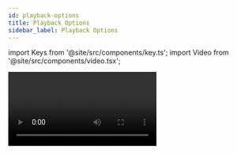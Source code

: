 ```yaml
---
id: playback-options
title: Playback Options
sidebar_label: Playback Options
---
```


import Keys from '@site/src/components/key.ts';
import Video from '@site/src/components/video.tsx';

<Video videoId="Dz_lWDHukxo" title="Playback Options" />

To set options for a cue, chase or cue list, press <Keys.HardKey>Options</Keys.HardKey> (or the <Keys.SoftKey>Options</Keys.SoftKey> softkey
on the top level menu), then press the **Select** button of the playback to be
edited. The Options window will open allowing you to set a wide range
of options for how the playback will work, including Times. (You can also set the options using the softkeys.)

You can also [set Times for the playback](cue-timing.md), using the <Keys.HardKey>Time</Keys.HardKey> button or the <Keys.SoftKey>Times</Keys.SoftKey> softkey rather than Options.

The options are split into different categories using tabs down the left hand side.
Click on the <Keys.SoftKey>i</Keys.SoftKey> button for a help window on each setting.
The options shown below in the pictures are for a normal cue, for cue lists and chases the options are different (and are described
in the Cue List chapter and the Chases chapter).


> You can select multiple playbacks if you want to set the options the
same on all of them. If the current option settings are the same on all selected playbacks,
then the display shows the current option selected; otherwise a star is shown next to the options
and no option is shown selected.

## Handle Tab

![Playback Options window for cue showing handle tab](/docs/images/Playback-Options-Handle-Tab.png)

### Handle Paging
Allows you to lock the playback on a handle so that
it always appears on that handle no matter what page is selected. This
is useful if you have some general playbacks you want on every page,
without having to copy the playback onto each page.

Setting | Action
---: | --------------
Unlocked | This playback will change with the pages as normal
Transparent Lock | This playback will appear on all pages where the handle is unprogrammed
Locked | This playback will appear on all pages. Playbacks programmed on this handle on other pages will not be accessible.

### Key Profile
Sets the [key profile](../system-settings/key-profiles.md) individually for this playback.
Global sets the back to the global default setting for playbacks. A shortcut to change
the key profile for a playback is to hold the <Keys.HardKey>Options</Keys.HardKey> button down while pressing the handle select.

## Playback Tab

![Playback Options showing playback tab](/docs/images/Playback-Options-Playback-Tab.png)

### Blind
Sets this individual playback to **Blind** mode. The playback
will then output only to Visualiser, not to the stage. This can be very
useful if you need to program and test a cue during a live show.

### Cross Fade HTP
If on, makes the HTP (dimmer) channels in this cue
override other HTP channels, obeying the [priority](#priority) settings. Normally if
a dimmer channel was up in another cue, the highest dimmer setting would
continue to be output, but this option lets you create a playback that
will override this behaviour, so if you specifically need some fixtures
to be at 50%, this option will let you do that.

### Priority
Allows you to configure how playbacks will behave if you
turn on two playbacks controlling the same fixture. The priority can be
set to **Low**, **Normal**, **High**, **Programmer** or **Very High** (*Programmer* gives the
same level as manually set attributes in the programmer). If a fixture
is being controlled by a playback and you turn on a playback of the same
or higher priority, then the new playback will take over. However, if
the new playback is set to lower priority than the first playback, the
fixture will not change.

This is useful if, for example, you've programmed looks using all your
fixtures, then you decide you want a couple of them to spotlight a
singer. If you set the spotlight playback to be high priority, then
while it is active no other playback will affect the spotlight fixtures.

> Priority is useful when using **Swop** buttons for strobe-type effects
where you want to black out everything else. If you have a position
shape running on other fixtures, you don't want that to stop during the
Swop, or it will look messy when you release the Swop button. So set the
shape playback to have a higher priority than the strobe playback, and
it will keep going during the strobe and continue smoothly when you
release the Swop button.

Attributes set by manually applying a palette to a fixture will
override all playback priorities except Very High.

### Run On Startup
Sets this playback to run when the console powers
on. This can be globally disabled by the
**Run Startup Playbacks** option in the **General** tab of
[User Settings](../system-settings/user-settings.md#general) *(turned on by default)*.

This can be very useful for unattended applications to set up an
initial lighting state.

Power on playbacks show a Power symbol watermark in the playback
information area above the fader. If you open the
[Show Library window](../titan-basics/show-library.md)
there is a context button to Show Startup
Playbacks which allows you to list all the playbacks which are set to
run on startup.

![Power On Playback](/docs/images/Power-On-Playback.png)



## Times tab

![Playback Options showing times tab](/docs/images/Playback-Options-Times-Tab.png)

### Delay In / Fade In / Fade Out
Sets the delay time before fade, and the fade in and fade out times for the playback.
These times can also be set using the <Keys.HardKey>TIME</Keys.HardKey> button.

### Fixture Overlap
Fixture overlap creates an effect where the fixtures in the cue are changed in
sequence rather than all at the same time. This is described in more detail in
[Cue Timing](cue-timing.md#fade-times-and-fixture-overlap).

### Flash Fade In / Flash Fade Out
Sets the fade in/fade out time for
this playback when it is fired using the flash button. By default these
are set to *"As In"* and *"As Out"* which will use the fade time set for the
playback in the [Times menu](cue-timing.md). This option allows you to set a different
flash action for the playback. *Note that the [Key Profile](../system-settings/key-profiles.md) for the flash
button must be set to **Timed Flash** for this to work.*

### Speed
Default speed for shapes/effects in this playback in BPM. This can be
overridden by a [Rate or BPM master](../running-the-show/playback-controls.md#speed-and-size-masters).

## Fader Tab

![Playback Options showing fader tab](/docs/images/Playback-Options-Fader-Tab.png)

### Cue Fader Mode
Sets how the fader position affects the cue output.

Setting | Action
------: | ------
**Mode 0** | Channels fade in as set by the fade time. The Fade Out time is ignored. If times are set to zero, the HTP channels fade in with the 0-100% position of the playback fader and the LTP channels will snap.
Mode 1 | HTP channels fade in and out as set by the fade out times (LTP channels fade in but then remain as set in the cue). If times are set to zero, the HTP levels will fade in and out with the fader and the LTP channels will snap when the cue is fired.
Mode 2 | Both HTP and LTP channels follow the fader position. *Useful when used with a pan/tilt cue for manually tracking a spot across a stage or down a catwalk using the fader position or for mixing colours on RGB fixtures.*
Mode 3 | Crossfade cue. All channels, including intensity channels, will fade to the settings in the new cue. All other cues fade out and all other active playbacks become inactive; if you need to re-fire a playback, take the fader to zero and put it up again. *Useful for setting a video playback state.*

This is the same as the [Fade Mode](./cue-timing.md#fade-modes) option in the <Keys.SoftKey>Edit Times</Keys.SoftKey> menu.

<Video videoId="2fwM5S8nX3k" title="Playback Modes" />

### Curve
Allows you to set a different curve shape for this playback - curves
are listed on the softkeys. The various curves are illustrated
in the [Curves](../system-settings/curves.md) section.

### Kill Point
Sets where the console will start the Release process on this cue, causing LTP channels to be released back to their previous state. Normally this is set to happen when all fades have completed so the fixture won't change until it has dimmed to zero.

Setting | Action
------: | ------
**Fade Out Complete** | The cue is killed when all fades have completed.
Fader at 0 | The cue is killed when the fader reaches zero.

## Effects Tab

![Playback Options showing effects tab](/docs/images/Playback-Options-Effects-Tab.png)

### Effect Speed Multiplier
Lets you modify the speed of the effects programmed into this playback.

### Shape & Effect Speed
Sets whether the fader position modifies the speed of shapes in this playback. If set to <Keys.SoftKey>On Fader</Keys.SoftKey> then the speed will change from 0 with the fader at 0, up to the programmed
speed with the fader at full. You can use the multiplier option above to get faster speeds than the programmed speed.

> If you have a cue which contains only shapes to overlay on other cues, set the cue to <Keys.SoftKey>Size on Fader</Keys.SoftKey> and allocate a [Speed Master](../running-the-show/playback-controls.md#speed-and-size-masters). You can then create lots of different looks out of the shape by varying the size and speed at show time using the playback fader and the speed master.

### Shape Behaviour
Controls the behaviour of Shapes and Key Frame Shapes in this playback:

Setting | Action
------: | ------
Global | Use global setting from [User Settings](../system-settings/user-settings.md#shape-behaviour)
Overlay | Shape continues to run over changes to attributes
LTP | If attributes are changed, the shape will stop running on those attributes

### Shape Size
Sets whether the fader position modifies the size of shapes in this
playback

Setting | Action
------: | ------
Fixed | No effect
Fader | Size of all types of shape set by fader position (from 0 up to the programmed size)
HTP Fader | Only dimmer shapes are controlled by fader position

### Size Source
Allows you to allocate a
[Size Master](../running-the-show/playback-controls.md#speed-and-size-masters)
to control the size of shapes running in this playback.

### Speed Source
Allows you to allocate a
[Speed Master](../running-the-show/playback-controls.md#speed-and-size-masters)
to control the size of shapes running in this playback.

## Release Tab

![Playback Options showing release tab](/docs/images/Playback-Options-Release-Tab.png)

### Release Mask
Lets you specify which attributes will be released to their previous state when this playback is killed (you lower the fader to zero). 

Normally using the LTP rules, attributes will stay in their last state when
you kill a playback. This is not always what you want (for example with a strobe
cue, you don't want the strobing to carry on when you kill the cue).

Click the <Keys.ContextKey>Global</Keys.ContextKey> button to toggle the mask to <Keys.ContextKey>Local</Keys.ContextKey>, then select which attribute types you want to release. You can also use the Attribute Bank buttons to set the mask.

Global release uses the [Global Release Mask](../cues/cue-playback.md#global-release-mask).

> Release mask is useful when creating a temporary strobe
effect on a playback. Set **Mask** to **Local** then **Intensity** to **Include**. Now when you turn off
the playback the shutter channel will release to its previous state
and the strobe will stop.

You can also use [Key Profiles](../system-settings/key-profiles.md) to
allocate one of the handle buttons to release this playback.


### Release Time
Sets a release fade time for this playback. Enter a
blank time to return to global ([Global release time](../system-settings/user-settings.md#release) is set in the User Settings.) 
